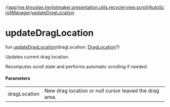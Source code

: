 //[app](../../../index.md)/[me.khruslan.tierlistmaker.presentation.utils.recyclerview.scroll](../index.md)/[AutoScrollManager](index.md)/[updateDragLocation](update-drag-location.md)

# updateDragLocation

fun [updateDragLocation](update-drag-location.md)(dragLocation: [DragLocation](../../me.khruslan.tierlistmaker.presentation.models.drag/-drag-location/index.md)?)

Updates current drag location.

Recomputes scroll state and performs automatic scrolling if needed.

#### Parameters

| | |
|---|---|
| dragLocation | New drag location or null cursor leaved the drag area. |
